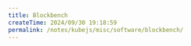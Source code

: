 ```yaml
---
title: Blockbench
createTime: 2024/09/30 19:18:59
permalink: /notes/kubejs/misc/software/blockbench/
---
```

